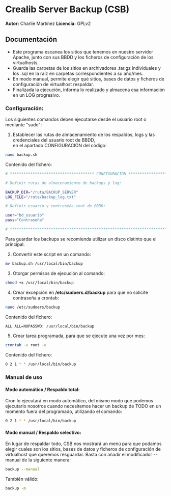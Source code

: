 # Crealib Server Backup (CSB)
**Autor:** Charlie Martínez
**Licencia:** GPLv2

## Documentación

- Este programa escanea los sitios que tenemos en nuestro servidor Apache, junto con sus BBDD y los ficheros de configuración de los virtualhosts.
- Guarda las carpetas de los sitios en archivadores .tar.gz individuales y los .sql en la raíz en carpetas correspondientes a su año/mes.
- En modo manual, permite elegir qué sitios, bases de datos y ficheros de configuración de virtualhost respaldar.
- Finalizada la ejecución, informa lo realizado y almacena esa información en un LOG progresivo.

### Configuración:

Los siguientes comandos deben ejecutarse desde el usuario root o mediante "sudo":

1. Establecer las rutas de almacenamiento de los respaldos, logs y las credenciales del usuario root de BBDD,<br> en el apartado CONFIGURACIÓN del código:

```sh
nano backup.sh
```
Contenido del fichero:
```sh
# ************************************* CONFIGURACIÓN *************************************

# Definir rutas de almacenamiento de backups y log:

BACKUP_DIR="/ruta/BACKUP_SERVER"
LOG_FILE="/ruta/backup_log.txt"

# Definir usuario y contraseña root de BBDD:

user="bd_usuario"
pass="Contraseña"

# *****************************************************************************************
```

Para guardar los backups se recomienda utilizar un disco distinto que el principal.

2. Convertir este script en un comando:

```sh
mv backup.sh /usr/local/bin/backup
```

3. Otorgar permisos de ejecución al comando:

```sh
chmod +x /usr/local/bin/backup
```

4. Crear excepción en **/etc/sudoers.d/backup** para que no solicite contraseña a crontab:

```sh
nano /etc/sudoers/backup
```
Contenido del fichero:
```sh
ALL ALL=NOPASSWD: /usr/local/bin/backup
```

5. Crear tarea programada, para que se ejecute una vez por mes:

```sh
crontab -u root -e
```
Contenido del fichero:
```sh
0 2 1 * * /usr/local/bin/backup
```

### Manual de uso

#### Modo automático / Respaldo total: 

Cron lo ejecutará en modo automático, del mismo modo que podemos ejecutarlo nosotros cuando necesitemos hacer un backup de TODO en un momento fuera del programado, utilizando el comando:

```sh
0 2 1 * * /usr/local/bin/backup
```

#### Modo manual / Respaldo selectivo:

En lugar de respaldar todo, CSB nos mostrará un menú para que podamos elegir cuales son los sitios, bases de datos y ficheros de configuración de virtualhost que queremos resguardar. 
Basta con añadir el modificador --manual de la siguiente manera:

```sh
backup --manual
```
También válido:

```sh
backup -m
```
